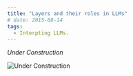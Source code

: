 ```yaml
---
title: "Layers and their roles in LLMs" 
# date: 2015-08-14
tags:
  - Interpting LLMs.
---
```


*Under Construction*

<img src="https://cdn.pixabay.com/photo/2017/10/26/17/51/under-construction-2891888_960_720.jpg" alt="Under Construction">
<!-- This is a sample blog post. Lorem ipsum I can't remember the rest of lorem ipsum and don't have an internet connection right now. Testing testing testing this blog post. Blog posts are cool.-->

<!-- Headings are cool
====== -->

<!-- You can have many headings
====== -->

<!-- Aren't headings cool?
------  -->
